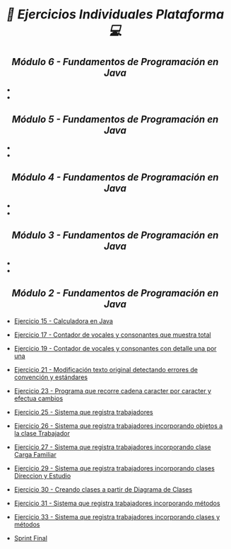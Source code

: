 **_<h1 align="center">:vulcan_salute: Ejercicios Individuales Plataforma :computer:</h1>_**
**_<h2 align="center">Módulo 6 - Fundamentos de Programación en Java</h2>_**

- []()
- []()

**_<h2 align="center">Módulo 5 - Fundamentos de Programación en Java</h2>_**

- []()
- []()

**_<h2 align="center">Módulo 4 - Fundamentos de Programación en Java</h2>_**

- []()
- []()

**_<h2 align="center">Módulo 3 - Fundamentos de Programación en Java</h2>_**

- []()
- []()

**_<h2 align="center">Módulo 2 - Fundamentos de Programación en Java</h2>_**

- [Ejercicio 15 - Calculadora en Java](https://github.com/KathyAlde21/ejerciciosIndividualesAppMoviles/tree/master/src/ejercicioIndividual15)
- [Ejercicio 17 - Contador de vocales y consonantes que muestra total](https://github.com/KathyAlde21/ejerciciosIndividualesAppMoviles/tree/master/src/ejercicioIndividual17)
- [Ejercicio 19 - Contador de vocales y consonantes con detalle una por una](https://github.com/KathyAlde21/ejerciciosIndividualesAppMoviles/tree/master/src/ejercicioIndividual19)
- [Ejercicio 21 - Modificación texto original detectando errores de convención y estándares](https://github.com/KathyAlde21/ejerciciosIndividualesAppMoviles/tree/master/src/ejercicioIndividual21)
- [Ejercicio 23 - Programa que recorre cadena caracter por caracter y efectua cambios](https://github.com/KathyAlde21/ejerciciosIndividualesAppMoviles/tree/master/src/ejercicioIndividual23)
- [Ejercicio 25 - Sistema que registra trabajadores](https://github.com/KathyAlde21/ejerciciosIndividualesAppMoviles/tree/master/src/ejercicioIndividual25)
- [Ejercicio 26 - Sistema que registra trabajadores incorporando objetos a la clase Trabajador](https://github.com/KathyAlde21/ejerciciosIndividualesAppMoviles/tree/master/src/ejercicioIndividual26)
- [Ejercicio 27 - Sistema que registra trabajadores incorporando clase Carga Familiar](https://github.com/KathyAlde21/ejerciciosIndividualesAppMoviles/tree/master/src/ejercicioIndividual27)
- [Ejercicio 29 - Sistema que registra trabajadores incorporando clases Direccion y Estudio](https://github.com/KathyAlde21/ejerciciosIndividualesAppMoviles/tree/master/src/ejercicioIndividual29)
- [Ejercicio 30 - Creando clases a partir de Diagrama de Clases](https://github.com/KathyAlde21/ejerciciosIndividualesAppMoviles/tree/master/src/ejercicioIndividual30)
- [Ejercicio 31 - Sistema que registra trabajadores incorporando métodos](https://github.com/KathyAlde21/ejerciciosIndividualesAppMoviles/tree/master/src/ejercicioIndividual31)
- [Ejercicio 33 - Sistema que registra trabajadores incorporando clases y métodos](https://github.com/KathyAlde21/ejerciciosIndividualesAppMoviles/tree/master/src/ejercicioIndividual33)

- [Sprint Final](https://github.com/KathyAlde21/ejerciciosIndividualesAppMoviles/tree/master/src/sprintFinal)





